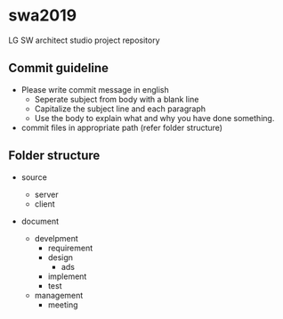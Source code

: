 # swa2019
LG SW architect studio project repository 


## Commit guideline
- Please write commit message in english 
  - Seperate subject from body with a blank line 
  - Capitalize the subject line and each paragraph 
  - Use the body to explain what and why you have done something.
- commit files in appropriate path (refer folder structure)


## Folder structure 
- source 
  - server	
  - client

- document 
  - develpment
    - requirement 
    - design 
      - ads 
    - implement 
    - test
  - management 
    - meeting
    
